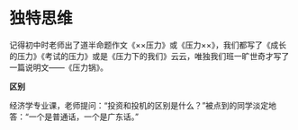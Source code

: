# 独特思维

记得初中时老师出了道半命题作文《××压力》或《压力××》，我们都写了《成长的压力》《考试的压力》或是《压力下的我们》云云，唯独我们班一旷世奇才写了一篇说明文——《压力锅》。 

**区别**

经济学专业课，老师提问：“投资和投机的区别是什么？”被点到的同学淡定地答：“一个是普通话，一个是广东话。”